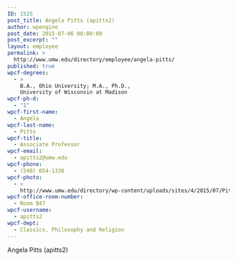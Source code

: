 ```yaml
---
ID: 1525
post_title: Angela Pitts (apitts2)
author: wpengine
post_date: 2015-07-06 08:00:00
post_excerpt: ""
layout: employee
permalink: >
  http://www.umw.edu/directory/employee/angela-pitts/
published: true
wpcf-degrees:
  - >
    B.A., Ohio University; M.A., Ph.D.,
    University of Wisconsin at Madison
wpcf-ph-d:
  - "1"
wpcf-first-name:
  - Angela
wpcf-last-name:
  - Pitts
wpcf-title:
  - Associate Professor
wpcf-email:
  - apitts2@umw.edu
wpcf-phone:
  - (540) 654-1338
wpcf-photo:
  - >
    http://www.umw.edu/directory/wp-content/uploads/sites/4/2015/07/Pitts-Angela12.jpg
wpcf-office-room-number:
  - Room B47
wpcf-username:
  - apitts2
wpcf-dept:
  - Classics, Philosophy and Religion
---
```

Angela Pitts (apitts2)
